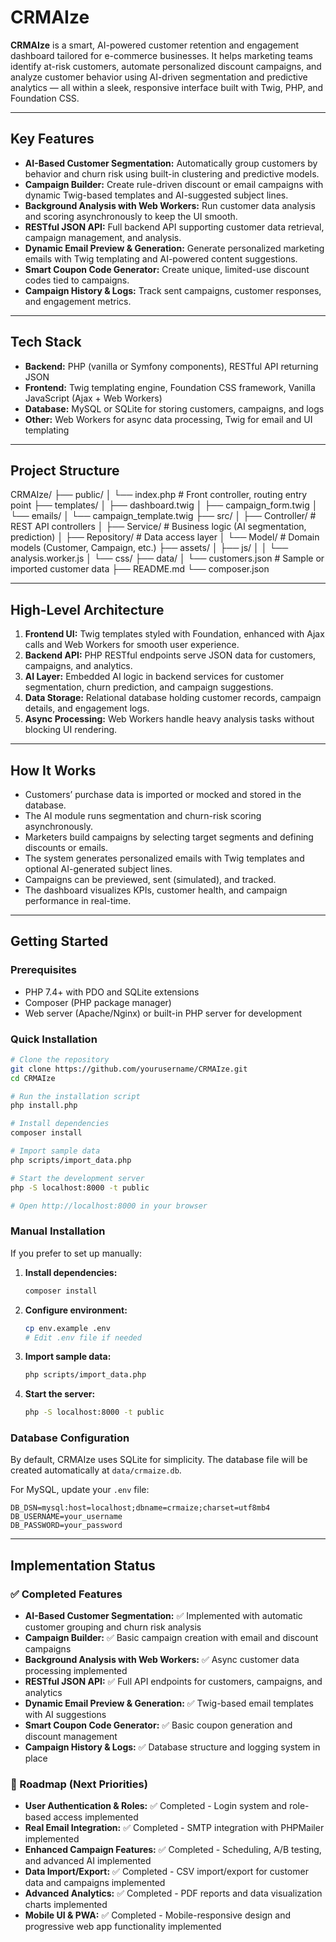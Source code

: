 # CRMAIze

**CRMAIze** is a smart, AI-powered customer retention and engagement dashboard tailored for e-commerce businesses. It helps marketing teams identify at-risk customers, automate personalized discount campaigns, and analyze customer behavior using AI-driven segmentation and predictive analytics — all within a sleek, responsive interface built with Twig, PHP, and Foundation CSS.

---

## Key Features

- **AI-Based Customer Segmentation:** Automatically group customers by behavior and churn risk using built-in clustering and predictive models.
- **Campaign Builder:** Create rule-driven discount or email campaigns with dynamic Twig-based templates and AI-suggested subject lines.
- **Background Analysis with Web Workers:** Run customer data analysis and scoring asynchronously to keep the UI smooth.
- **RESTful JSON API:** Full backend API supporting customer data retrieval, campaign management, and analysis.
- **Dynamic Email Preview & Generation:** Generate personalized marketing emails with Twig templating and AI-powered content suggestions.
- **Smart Coupon Code Generator:** Create unique, limited-use discount codes tied to campaigns.
- **Campaign History & Logs:** Track sent campaigns, customer responses, and engagement metrics.

---

## Tech Stack

- **Backend:** PHP (vanilla or Symfony components), RESTful API returning JSON
- **Frontend:** Twig templating engine, Foundation CSS framework, Vanilla JavaScript (Ajax + Web Workers)
- **Database:** MySQL or SQLite for storing customers, campaigns, and logs
- **Other:** Web Workers for async data processing, Twig for email and UI templating

---

## Project Structure

CRMAIze/
├── public/
│ └── index.php # Front controller, routing entry point
├── templates/
│ ├── dashboard.twig
│ ├── campaign_form.twig
│ └── emails/
│ └── campaign_template.twig
├── src/
│ ├── Controller/ # REST API controllers
│ ├── Service/ # Business logic (AI segmentation, prediction)
│ ├── Repository/ # Data access layer
│ └── Model/ # Domain models (Customer, Campaign, etc.)
├── assets/
│ ├── js/
│ │ └── analysis.worker.js
│ └── css/
├── data/
│ └── customers.json # Sample or imported customer data
├── README.md
└── composer.json

---

## High-Level Architecture

1. **Frontend UI:** Twig templates styled with Foundation, enhanced with Ajax calls and Web Workers for smooth user experience.
2. **Backend API:** PHP RESTful endpoints serve JSON data for customers, campaigns, and analytics.
3. **AI Layer:** Embedded AI logic in backend services for customer segmentation, churn prediction, and campaign suggestions.
4. **Data Storage:** Relational database holding customer records, campaign details, and engagement logs.
5. **Async Processing:** Web Workers handle heavy analysis tasks without blocking UI rendering.

---

## How It Works

- Customers’ purchase data is imported or mocked and stored in the database.
- The AI module runs segmentation and churn-risk scoring asynchronously.
- Marketers build campaigns by selecting target segments and defining discounts or emails.
- The system generates personalized emails with Twig templates and optional AI-generated subject lines.
- Campaigns can be previewed, sent (simulated), and tracked.
- The dashboard visualizes KPIs, customer health, and campaign performance in real-time.

---

## Getting Started

### Prerequisites

- PHP 7.4+ with PDO and SQLite extensions
- Composer (PHP package manager)
- Web server (Apache/Nginx) or built-in PHP server for development

### Quick Installation

```bash
# Clone the repository
git clone https://github.com/yourusername/CRMAIze.git
cd CRMAIze

# Run the installation script
php install.php

# Install dependencies
composer install

# Import sample data
php scripts/import_data.php

# Start the development server
php -S localhost:8000 -t public

# Open http://localhost:8000 in your browser
```

### Manual Installation

If you prefer to set up manually:

1. **Install dependencies:**

   ```bash
   composer install
   ```

2. **Configure environment:**

   ```bash
   cp env.example .env
   # Edit .env file if needed
   ```

3. **Import sample data:**

   ```bash
   php scripts/import_data.php
   ```

4. **Start the server:**
   ```bash
   php -S localhost:8000 -t public
   ```

### Database Configuration

By default, CRMAIze uses SQLite for simplicity. The database file will be created automatically at `data/crmaize.db`.

For MySQL, update your `.env` file:

```
DB_DSN=mysql:host=localhost;dbname=crmaize;charset=utf8mb4
DB_USERNAME=your_username
DB_PASSWORD=your_password
```

---

## Implementation Status

### ✅ Completed Features

- **AI-Based Customer Segmentation:** ✅ Implemented with automatic customer grouping and churn risk analysis
- **Campaign Builder:** ✅ Basic campaign creation with email and discount campaigns
- **Background Analysis with Web Workers:** ✅ Async customer data processing implemented
- **RESTful JSON API:** ✅ Full API endpoints for customers, campaigns, and analytics
- **Dynamic Email Preview & Generation:** ✅ Twig-based email templates with AI suggestions
- **Smart Coupon Code Generator:** ✅ Basic coupon generation and discount management
- **Campaign History & Logs:** ✅ Database structure and logging system in place

### 🚧 Roadmap (Next Priorities)

- **User Authentication & Roles:** ✅ Completed - Login system and role-based access implemented
- **Real Email Integration:** ✅ Completed - SMTP integration with PHPMailer implemented
- **Enhanced Campaign Features:** ✅ Completed - Scheduling, A/B testing, and advanced AI implemented
- **Data Import/Export:** ✅ Completed - CSV import/export for customer data and campaigns implemented
- **Advanced Analytics:** ✅ Completed - PDF reports and data visualization charts implemented
- **Mobile UI & PWA:** ✅ Completed - Mobile-responsive design and progressive web app functionality implemented
